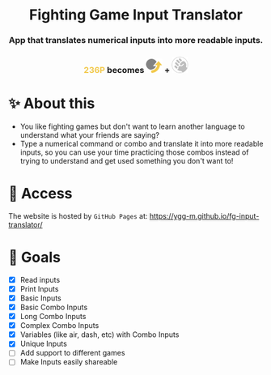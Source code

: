 <div align="center"> 
    <h1>Fighting Game Input Translator</h1>
    <h3>App that translates numerical inputs into more readable inputs.</h3>
    <h3><e style="font-weight:bold; color:#F2C94C">236P</e> becomes <img src="./src/images/inputs/Motion236.svg" style='width:2rem' /> + <img src="./src/images/inputs/ActionAnyPunch.svg" style='width:2rem' /></h3>
</div>

# ✨ About this

- You like fighting games but don't want to learn another language to understand what your friends are saying?
- Type a numerical command or combo and translate it into more readable inputs, so you can use your time practicing those combos instead of trying to understand and get used something you don't want to!

# 🚀 Access

The website is hosted by `GitHub Pages` at: https://ygg-m.github.io/fg-input-translator/

# 🎯 Goals

- [x] Read inputs
- [x] Print Inputs
- [x] Basic Inputs
- [x] Basic Combo Inputs
- [x] Long Combo Inputs
- [x] Complex Combo Inputs
- [x] Variables (like air, dash, etc) with Combo Inputs
- [x] Unique Inputs
- [ ] Add support to different games
- [ ] Make Inputs easily shareable
